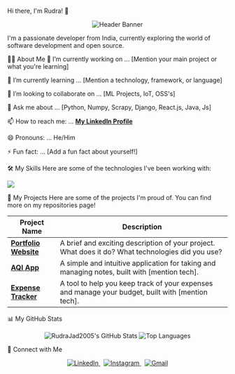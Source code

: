 Hi there, I'm Rudra! 👋
<p align="center">
  <img src="https://placehold.co/800x200/6366f1/ffffff?text=Welcome+to+my+GitHub+Profile!" alt="Header Banner"/>
</p>


I'm a passionate developer from India, currently exploring the world of software development and open source.

👨‍💻 About Me
🔭 I’m currently working on ... [Mention your main project or what you're learning]

🌱 I’m currently learning ... [Mention a technology, framework, or language]

👯 I’m looking to collaborate on ... [ML Projects, IoT, OSS's]

💬 Ask me about ... [Python, Numpy, Scrapy, Django, React.js, Java, Js]

📫 How to reach me: ... [**My LinkedIn Profile**](https://www.linkedin.com/in/rudra-jadhav)

😄 Pronouns: ... He/Him

⚡ Fun fact: ... [Add a fun fact about yourself!]

🛠️ My Skills
Here are some of the technologies I've been working with:

<p align="left">
  <a href="https://skillicons.dev">
    <img src="https://skillicons.dev/icons?i=java,python,js,html,css,react,mongodb,mysql,github,vscode,figma,django,numpy" />
  </a>
</p>


🚀 My Projects
Here are some of the projects I'm proud of. You can find more on my repositories page!

| Project Name                                                 | Description                                                                                                   |
| ------------------------------------------------------------ | ------------------------------------------------------------------------------------------------------------- |
| **[Portfolio Website](https://github.com/RudraJad2005/Portfolio)** | A brief and exciting description of your project. What does it do? What technologies did you use?             |
| **[AQI App]([https://github.com/RudraJad2005/Notes-App](https://github.com/RudraJad2005/AirView))** | A simple and intuitive application for taking and managing notes, built with [mention tech].                    |
| **[Expense Tracker](https://github.com/RudraJad2005/Expense-Tracker)** | A tool to help you keep track of your expenses and manage your budget, built with [mention tech].             |


📊 My GitHub Stats

<p align="center">
  <img align="center" src="https://github-readme-stats.vercel.app/api?username=RudraJad2005&show_icons=true&locale=en&theme=radical" alt="RudraJad2005's GitHub Stats" />
  <img align="center" src="https://github-readme-stats.vercel.app/api/top-langs?username=RudraJad2005&layout=compact&locale=en&theme=radical" alt="Top Languages" />
</p>

🤝 Connect with Me
<p align="center">
  <a href="https://www.linkedin.com/in/rudra-jadhav-25a257258/">
    <img src="https://skillicons.dev/icons?i=linkedin" alt="LinkedIn"/>
  </a>
  &nbsp;
  <a href="https://www.instagram.com/rudra_jad_/">
    <img src="https://skillicons.dev/icons?i=instagram" alt="Instagram"/>
  </a>
  &nbsp;
  <a href="mailto:youremail@example.com">
    <img src="https://skillicons.dev/icons?i=gmail" alt="Gmail"/>
  </a>
</p>
